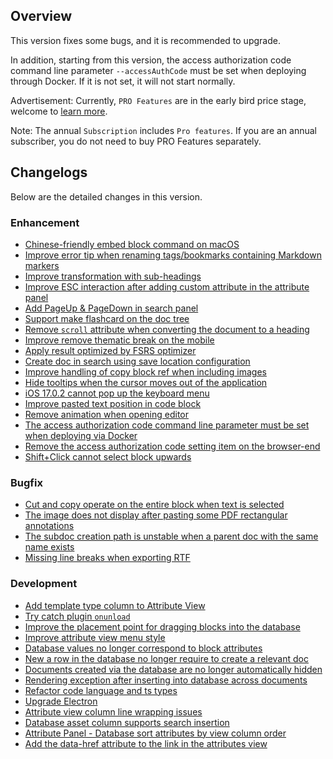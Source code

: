 ## Overview

This version fixes some bugs, and it is recommended to upgrade. 

In addition, starting from this version, the access authorization code command line parameter `--accessAuthCode` must be set when deploying through Docker. If it is not set, it will not start normally.

Advertisement: Currently, `PRO Features` are in the early bird price stage, welcome to [learn more](https://b3log.org/siyuan/en/pricing.html).

Note: The annual `Subscription` includes `Pro features`. If you are an annual subscriber, you do not need to buy PRO Features separately.

## Changelogs

Below are the detailed changes in this version.

### Enhancement

* [Chinese-friendly embed block command on macOS](https://github.com/siyuan-note/siyuan/issues/9216)
* [Improve error tip when renaming tags/bookmarks containing Markdown markers](https://github.com/siyuan-note/siyuan/issues/9248)
* [Improve transformation with sub-headings](https://github.com/siyuan-note/siyuan/issues/9264)
* [Improve ESC interaction after adding custom attribute in the attribute panel](https://github.com/siyuan-note/siyuan/issues/9282)
* [Add PageUp & PageDown in search panel](https://github.com/siyuan-note/siyuan/issues/9284)
* [Support make flashcard on the doc tree](https://github.com/siyuan-note/siyuan/issues/9288)
* [Remove `scroll` attribute when converting the document to a heading](https://github.com/siyuan-note/siyuan/issues/9297)
* [Improve remove thematic break on the mobile](https://github.com/siyuan-note/siyuan/issues/9302)
* [Apply result optimized by FSRS optimizer](https://github.com/siyuan-note/siyuan/issues/9309)
* [Create doc in search using save location configuration](https://github.com/siyuan-note/siyuan/issues/9316)
* [Improve handling of copy block ref when including images](https://github.com/siyuan-note/siyuan/issues/9317)
* [Hide tooltips when the cursor moves out of the application](https://github.com/siyuan-note/siyuan/issues/9318)
* [iOS 17.0.2 cannot pop up the keyboard menu](https://github.com/siyuan-note/siyuan/issues/9320)
* [Improve pasted text position in code block](https://github.com/siyuan-note/siyuan/issues/9323)
* [Remove animation when opening editor](https://github.com/siyuan-note/siyuan/issues/9324)
* [The access authorization code command line parameter must be set when deploying via Docker](https://github.com/siyuan-note/siyuan/issues/9328)
* [Remove the access authorization code setting item on the browser-end](https://github.com/siyuan-note/siyuan/issues/9331)
* [Shift+Click cannot select block upwards](https://github.com/siyuan-note/siyuan/issues/9334)

### Bugfix

* [Cut and copy operate on the entire block when text is selected](https://github.com/siyuan-note/siyuan/issues/9283)
* [The image does not display after pasting some PDF rectangular annotations](https://github.com/siyuan-note/siyuan/issues/9321)
* [The subdoc creation path is unstable when a parent doc with the same name exists](https://github.com/siyuan-note/siyuan/issues/9322)
* [Missing line breaks when exporting RTF](https://github.com/siyuan-note/siyuan/issues/9325)

### Development

* [Add template type column to Attribute View](https://github.com/siyuan-note/siyuan/issues/8766)
* [Try catch plugin `onunload`](https://github.com/siyuan-note/siyuan/issues/9240)
* [Improve the placement point for dragging blocks into the database](https://github.com/siyuan-note/siyuan/issues/9273)
* [Improve attribute view menu style](https://github.com/siyuan-note/siyuan/issues/9281)
* [Database values no longer correspond to block attributes](https://github.com/siyuan-note/siyuan/issues/9293)
* [New a row in the database no longer require to create a relevant doc](https://github.com/siyuan-note/siyuan/issues/9294)
* [Documents created via the database are no longer automatically hidden](https://github.com/siyuan-note/siyuan/issues/9298)
* [Rendering exception after inserting into database across documents](https://github.com/siyuan-note/siyuan/issues/9299)
* [Refactor code language and ts types](https://github.com/siyuan-note/siyuan/pull/9300)
* [Upgrade Electron](https://github.com/siyuan-note/siyuan/issues/9301)
* [Attribute view column line wrapping issues](https://github.com/siyuan-note/siyuan/issues/9303)
* [Database asset column supports search insertion](https://github.com/siyuan-note/siyuan/issues/9313)
* [Attribute Panel - Database sort attributes by view column order](https://github.com/siyuan-note/siyuan/issues/9319)
* [Add the data-href attribute to the link in the attributes view](https://github.com/siyuan-note/siyuan/issues/9291)
